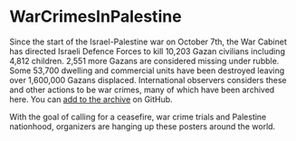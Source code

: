 # WarCrimesInPalestine

Since the start of the Israel-Palestine war on October 7th, the War Cabinet has directed Israeli Defence Forces to kill 10,203 Gazan civilians including 4,812 children. 2,551 more Gazans are considered missing under rubble. Some 53,700 dwelling and commercial units have been destroyed leaving over 1,600,000 Gazans displaced. International observers considers these and other actions to be war crimes, many of which have been archived here. You can [add to the archive](https://github.com/warcrimesinpalestine/warcrimesinpalestine.github.io/issues/new/choose) on GitHub.

With the goal of calling for a ceasefire, war crime trials and Palestine nationhood, organizers are hanging up these posters around the world.
